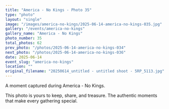 ```yaml
---
title: "America - No Kings - Photo 35"
type: "photo"
layout: "single"
image: "/images/america-no-kings/2025-06-14-america-no-kings-035.jpg"
gallery: "/events/america-no-kings"
gallery_name: "America - No Kings"
photo_number: 35
total_photos: 62
prev_photo: "/photos/2025-06-14-america-no-kings-034"
next_photo: "/photos/2025-06-14-america-no-kings-036"
date: 2025-06-14
event_slug: "america-no-kings"
location: ""
original_filename: "20250614_untitled - untitled shoot - 5RP_5113.jpg"
---
```


A moment captured during America - No Kings.

This photo is yours to keep, share, and treasure. The authentic moments that make every gathering special.